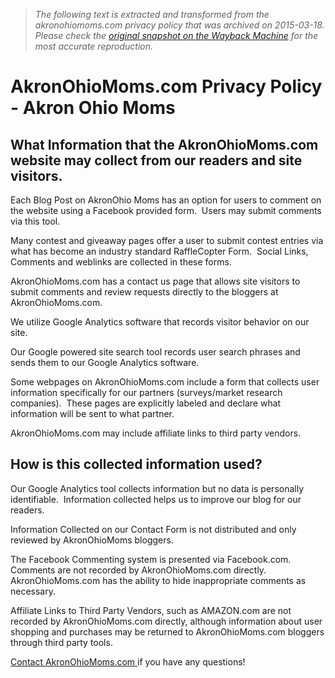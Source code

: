 > *The following text is extracted and transformed from the akronohiomoms.com privacy policy that was archived on 2015-03-18. Please check the [original snapshot on the Wayback Machine](https://web.archive.org/web/20150318205304id_/http%3A//www.akronohiomoms.com/about/akronohiomoms-com-privacy-policy) for the most accurate reproduction.*

# AkronOhioMoms.com Privacy Policy - Akron Ohio Moms

## What Information that the AkronOhioMoms.com website may collect from our readers and site visitors.

Each Blog Post on AkronOhio Moms has an option for users to comment on the website using a Facebook provided form.  Users may submit comments via this tool.

Many contest and giveaway pages offer a user to submit contest entries via what has become an industry standard RaffleCopter Form.  Social Links, Comments and weblinks are collected in these forms.

AkronOhioMoms.com has a contact us page that allows site visitors to submit comments and review requests directly to the bloggers at AkronOhioMoms.com.

We utilize Google Analytics software that records visitor behavior on our site.

Our Google powered site search tool records user search phrases and sends them to our Google Analytics software.

Some webpages on AkronOhioMoms.com include a form that collects user information specifically for our partners (surveys/market research companies).  These pages are explicitly labeled and declare what information will be sent to what partner.

AkronOhioMoms.com may include affiliate links to third party vendors.

## How is this collected information used?

Our Google Analytics tool collects information but no data is personally identifiable.  Information collected helps us to improve our blog for our readers.

Information Collected on our Contact Form is not distributed and only reviewed by AkronOhioMoms bloggers.

The Facebook Commenting system is presented via Facebook.com.  Comments are not recorded by AkronOhioMoms.com directly.  AkronOhioMoms.com has the ability to hide inappropriate comments as necessary.

Affiliate Links to Third Party Vendors, such as AMAZON.com are not recorded by AkronOhioMoms.com directly, although information about user shopping and purchases may be returned to AkronOhioMoms.com bloggers through third party tools.

[Contact AkronOhioMoms.com ](http://www.akronohiomoms.com/pr-info/)if you have any questions!
